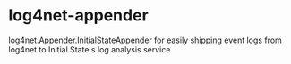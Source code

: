 log4net-appender
================

log4net.Appender.InitialStateAppender for easily shipping event logs from log4net to Initial State's log analysis service
